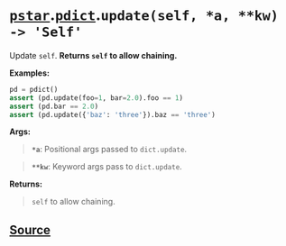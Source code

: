 # [`pstar`](./pstar.md).[`pdict`](./pstar_pdict.md).`update(self, *a, **kw) -> 'Self'`

Update `self`. **Returns `self` to allow chaining.**

**Examples:**
```python
pd = pdict()
assert (pd.update(foo=1, bar=2.0).foo == 1)
assert (pd.bar == 2.0)
assert (pd.update({'baz': 'three'}).baz == 'three')
```

**Args:**

>    **`*a`**: Positional args passed to `dict.update`.

>    **`**kw`**: Keyword args pass to `dict.update`.

**Returns:**

>    `self` to allow chaining.



## [Source](../pstar/pstar.py#L296-L316)
